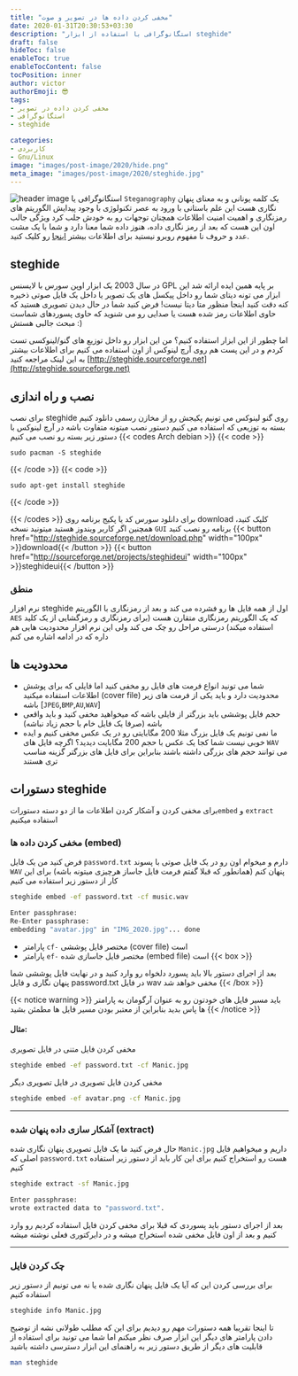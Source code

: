 ```yaml
---
title: "مخفی کردن داده ها در تصویر و صوت"
date: 2020-01-31T20:30:53+03:30
description: "استگانوگرافی با استفاده از ابزار steghide"
draft: false
hideToc: false
enableToc: true
enableTocContent: false
tocPosition: inner
author: victor
authorEmoji: 😎
tags: 
- مخفی کردن داده در تصویر
- استگانوگرافی
- steghide

categories:
- کاربردی
- Gnu/Linux
image: "images/post-image/2020/hide.png"
meta_image: "images/post-image/2020/steghide.jpg"
---
```

![header image](/images/post-image/2020/steghide.jpg)
استگانوگرافی یا ‍`Steganography` یک کلمه یونانی و به معنای پنهان نگاری هست این علم باستانی با ورود به عصر تکنولوژی با وجود پیدایش الگوریتم های رمزنگاری و اهمیت امنیت اطلاعات همچنان توجهات رو به خودش جلب کرد ویژگی جالب اون این هست که بعد از رمز نگاری داده، هنوز داده شما معنا دارد و شما با یک مشت عدد و حروف نا مفهوم روبرو نیستید برای اطلاعات بیشتر [اینجا](https://en.wikipedia.org/wiki/Steganography) رو کلیک کنید.


## steghide 
در سال 2003 یک ابزار اوپن سورس با لایسنس GPL بر پایه همین ایده ارائه شد این ابزار می تونه دیتای شما رو داخل پیکسل های یک تصویر یا داخل یک فایل صوتی ذخیره کنه دقت کنید اینجا منظور متا دیتا نیست! 
فرض کنید شما در حال دیدن تصویری هستید که حاوی اطلاعات رمز شده هست یا صدایی رو می شنوید که حاوی پسوردهای شماست مبحث جالبی هستش :)

اما چطور از این ابزار استفاده کنیم؟ من این ابزار رو داخل توزیع های گنو/لینوکسی تست کردم و در این پست هم روی آرچ لینوکس از اون استفاده می کنیم برای اطلاعات بیشتر به این لینک مراجعه کنید [http://steghide.sourceforge.net](http://steghide.sourceforge.net)
## نصب و راه اندازی
برای نصب steghide روی گنو لینوکس می تونیم پکیجش رو از مخازن رسمی دانلود کنیم بسته به توزیعی که استفاده می کنیم دستور نصب میتونه متفاوت باشه در آرچ لینوکس با دستور زیر بسته رو نصب می کنیم
{{< codes Arch debian >}}
  {{< code >}}
  ```Arch
  sudo pacman -S steghide  
  ```
  {{< /code >}}
  {{< code >}}

  ```debian
  sudo apt-get install steghide
  ```
  {{< /code >}}

{{< /codes >}}
برای دانلود سورس کد یا پکیج برنامه روی download کلیک کنید، همچنین اگر کاربر ویندوز هستید میتونید نسخه `GUI` برنامه رو نصب کنید
{{< button href="http://steghide.sourceforge.net/download.php" width="100px" >}}download{{< /button >}} {{< button href="http://sourceforge.net/projects/steghideui" width="100px" >}}steghideui{{< /button >}}
### منطق
نرم افزار steghide اول از همه فایل ها رو فشرده می کند و بعد از رمزنگاری با الگوریتم `AES` که یک الگوریتم رمزنگاری متقارن هست (برای رمزنگاری و رمزگشایی از یک کلید استفاده میکند) درستی مراحل رو چک می کند ولی این نرم افزار محدودیت هایی هم داره که در ادامه اشاره می کنم

## محدودیت ها
* شما می تونید انواع فرمت های فایل رو مخفی کنید اما فایلی که برای پوشش اطلاعات استفاده میکنید (cover file) محدودیت دارد و باید یکی از فرمت های زیر باشه
[`JPEG`,`BMP`,`AU`,`WAV`]
* حجم فایل پوششی باید بزرگتر از فایلی باشه که میخواهید مخفی کنید و باید واقعی باشه (صرفا یک فایل خام با حجم زیاد نباشه)
* ما نمی تونیم یک فایل بزرگ مثلا 200 مگابایتی رو در یک عکس مخفی کنیم و ایده خوبی نیست شما کجا یک عکس با حجم 200 مگابایت دیدید؟ اگرچه فایل های `WAV` می توانند حجم های بزرگی داشته باشند بنابراین برای فایل های بزرگتر گزینه مناسب تری هستند
## دستورات steghide
برای مخفی کردن و آشکار کردن اطلاعات ما از دو دسته دستورات`embed` و `extract` استفاده میکنیم
### مخفی کردن داده ها (embed)
فرض کنید من یک فایل `password.txt` دارم و میخوام اون رو در یک فایل صوتی با پسوند `WAV` پنهان کنم (همانطور که قبلا گفتم فرمت فایل جاساز هرچیزی میتونه باشه)
برای این کار از دستور زیر استفاده می کنیم
```bash
steghide embed -ef password.txt -cf music.wav

Enter passphrase: 
Re-Enter passphrase: 
embedding "avatar.jpg" in "IMG_2020.jpg"... done
```
* پارامتر `cf-` مختصر فایل پوششی (cover file) است
* پارامتر `ef-` مختصر فایل جاسازی شده (embed file) است
{{< box >}}

بعد از اجرای دستور بالا باید پسورد دلخواه رو وارد کنید و در نهایت فایل پوششی شما پنهان نگاری و فایل password.txt در فایل wav مخفی خواهد شد
{{< /box >}}

{{< notice warning >}}
باید مسیر فایل های خودتون رو به عنوان آرگومان به پارامتر ها پاس بدید بنابراین از معتبر بودن مسیر فایل ها مطمئن بشید 
{{< /notice >}}
#### مثال:
مخفی کردن فایل متنی در فایل تصویری 
```bash
steghide embed -ef password.txt -cf Manic.jpg
```
مخفی کردن فایل تصویری در فایل تصویری دیگر
```bash
steghide embed -ef avatar.png -cf Manic.jpg
```
----
### آشکار سازی داده پنهان شده (extract)
حال فرض کنید ما یک فایل تصویری پنهان نگاری شده `Manic.jpg` داریم و میخواهیم فایل اصلی که ‍‍`password.txt` هست رو استخراج کنیم برای این کار باید از دستور زیر استفاده کنیم
```bash
steghide extract -sf Manic.jpg

Enter passphrase: 
wrote extracted data to "password.txt".
```
بعد از اجرای دستور باید پسوردی که قبلا برای مخفی کردن فایل استفاده کردیم رو وارد کنیم و بعد از اون فایل مخفی شده استخراج میشه و در دایرکتوری فعلی نوشته میشه

----

### چک کردن فایل
برای بررسی کردن این که آیا یک فایل پنهان نگاری شده یا نه می تونیم از دستور زیر استفاده کنیم
```bash
steghide info Manic.jpg
```
تا اینجا تقریبا همه دستورات مهم رو دیدیم برای این که مطلب طولانی نشه از توضیح دادن پارامتر های دیگر این ابزار صرف نظر میکنم اما شما می تونید برای استفاده از قابلیت های دیگر از طریق دستور زیر به راهنمای این ابزار دسترسی داشته باشید
```bash
man steghide
```


